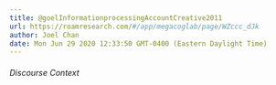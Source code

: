 ```yaml
---
title: @goelInformationprocessingAccountCreative2011
url: https://roamresearch.com/#/app/megacoglab/page/WZccc_dJk
author: Joel Chan
date: Mon Jun 29 2020 12:33:50 GMT-0400 (Eastern Daylight Time)
---
```




###### Discourse Context


